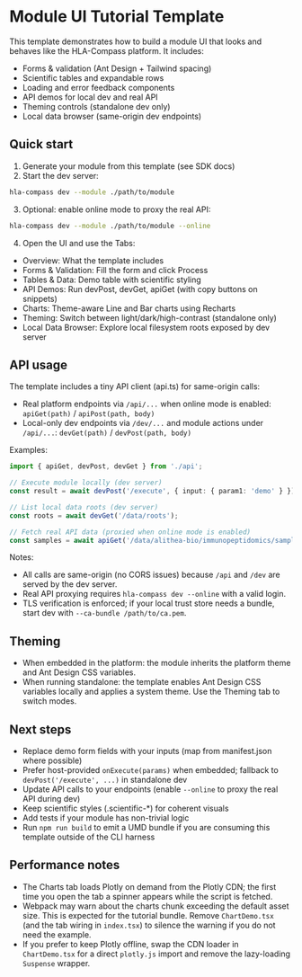 # Module UI Tutorial Template

This template demonstrates how to build a module UI that looks and behaves like the HLA-Compass platform. It includes:
- Forms & validation (Ant Design + Tailwind spacing)
- Scientific tables and expandable rows
- Loading and error feedback components
- API demos for local dev and real API
- Theming controls (standalone dev only)
- Local data browser (same-origin dev endpoints)

## Quick start

1) Generate your module from this template (see SDK docs)
2) Start the dev server:

```bash
hla-compass dev --module ./path/to/module
```

3) Optional: enable online mode to proxy the real API:

```bash
hla-compass dev --module ./path/to/module --online
```

4) Open the UI and use the Tabs:
- Overview: What the template includes
- Forms & Validation: Fill the form and click Process
- Tables & Data: Demo table with scientific styling
- API Demos: Run devPost, devGet, apiGet (with copy buttons on snippets)
- Charts: Theme-aware Line and Bar charts using Recharts
- Theming: Switch between light/dark/high-contrast (standalone only)
- Local Data Browser: Explore local filesystem roots exposed by dev server

## API usage
The template includes a tiny API client (api.ts) for same-origin calls:
- Real platform endpoints via `/api/...` when online mode is enabled: `apiGet(path)` / `apiPost(path, body)`
- Local-only dev endpoints via `/dev/...` and module actions under `/api/...`: `devGet(path)` / `devPost(path, body)`

Examples:

```ts
import { apiGet, devPost, devGet } from './api';

// Execute module locally (dev server)
const result = await devPost('/execute', { input: { param1: 'demo' } });

// List local data roots (dev server)
const roots = await devGet('/data/roots');

// Fetch real API data (proxied when online mode is enabled)
const samples = await apiGet('/data/alithea-bio/immunopeptidomics/samples?page=1&limit=5&data_source=alithea-hla-db');
```

Notes:
- All calls are same-origin (no CORS issues) because `/api` and `/dev` are served by the dev server.
- Real API proxying requires `hla-compass dev --online` with a valid login.
- TLS verification is enforced; if your local trust store needs a bundle, start dev with `--ca-bundle /path/to/ca.pem`.

## Theming
- When embedded in the platform: the module inherits the platform theme and Ant Design CSS variables.
- When running standalone: the template enables Ant Design CSS variables locally and applies a system theme. Use the Theming tab to switch modes.

## Next steps
- Replace demo form fields with your inputs (map from manifest.json where possible)
- Prefer host-provided `onExecute(params)` when embedded; fallback to `devPost('/execute', ...)` in standalone dev
- Update API calls to your endpoints (enable `--online` to proxy the real API during dev)
- Keep scientific styles (.scientific-*) for coherent visuals
- Add tests if your module has non-trivial logic
- Run `npm run build` to emit a UMD bundle if you are consuming this template outside of the CLI harness

## Performance notes
- The Charts tab loads Plotly on demand from the Plotly CDN; the first time you open the tab a spinner appears while the script is fetched.
- Webpack may warn about the charts chunk exceeding the default asset size. This is expected for the tutorial bundle. Remove `ChartDemo.tsx` (and the tab wiring in `index.tsx`) to silence the warning if you do not need the example.
- If you prefer to keep Plotly offline, swap the CDN loader in `ChartDemo.tsx` for a direct `plotly.js` import and remove the lazy-loading `Suspense` wrapper.

